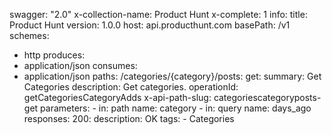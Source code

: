 swagger: "2.0"
x-collection-name: Product Hunt
x-complete: 1
info:
  title: Product Hunt
  version: 1.0.0
host: api.producthunt.com
basePath: /v1
schemes:
- http
produces:
- application/json
consumes:
- application/json
paths:
  /categories/{category}/posts:
    get:
      summary: Get Categories
      description: Get categories.
      operationId: getCategoriesCategoryAdds
      x-api-path-slug: categoriescategoryposts-get
      parameters:
      - in: path
        name: category
      - in: query
        name: days_ago
      responses:
        200:
          description: OK
      tags:
      - Categories